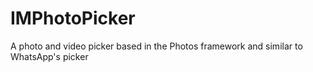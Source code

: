 # IMPhotoPicker
A photo and video picker based in the Photos framework and similar to WhatsApp's picker
